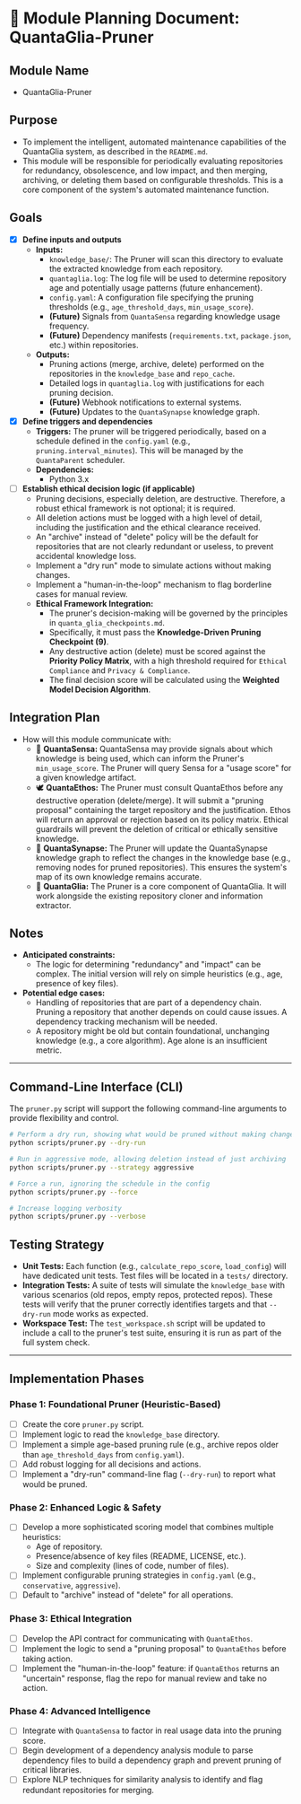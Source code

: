 # 📘 Module Planning Document: QuantaGlia-Pruner

## Module Name
- QuantaGlia-Pruner

## Purpose
- To implement the intelligent, automated maintenance capabilities of the QuantaGlia system, as described in the `README.md`.
- This module will be responsible for periodically evaluating repositories for redundancy, obsolescence, and low impact, and then merging, archiving, or deleting them based on configurable thresholds. This is a core component of the system's automated maintenance function.

## Goals
- [x] **Define inputs and outputs**
  - **Inputs:**
    - `knowledge_base/`: The Pruner will scan this directory to evaluate the extracted knowledge from each repository.
    - `quantaglia.log`: The log file will be used to determine repository age and potentially usage patterns (future enhancement).
    - `config.yaml`: A configuration file specifying the pruning thresholds (e.g., `age_threshold_days`, `min_usage_score`).
    - **(Future)** Signals from `QuantaSensa` regarding knowledge usage frequency.
    - **(Future)** Dependency manifests (`requirements.txt`, `package.json`, etc.) within repositories.
  - **Outputs:**
    - Pruning actions (merge, archive, delete) performed on the repositories in the `knowledge_base` and `repo_cache`.
    - Detailed logs in `quantaglia.log` with justifications for each pruning decision.
    - **(Future)** Webhook notifications to external systems.
    - **(Future)** Updates to the `QuantaSynapse` knowledge graph.
- [x] **Define triggers and dependencies**
  - **Triggers:** The pruner will be triggered periodically, based on a schedule defined in the `config.yaml` (e.g., `pruning.interval_minutes`). This will be managed by the `QuantaParent` scheduler.
  - **Dependencies:**
    - Python 3.x
- [ ] **Establish ethical decision logic (if applicable)**
  - Pruning decisions, especially deletion, are destructive. Therefore, a robust ethical framework is not optional; it is required.
  - All deletion actions must be logged with a high level of detail, including the justification and the ethical clearance received.
  - An "archive" instead of "delete" policy will be the default for repositories that are not clearly redundant or useless, to prevent accidental knowledge loss.
  - Implement a "dry run" mode to simulate actions without making changes.
  - Implement a "human-in-the-loop" mechanism to flag borderline cases for manual review.
  - **Ethical Framework Integration:**
    - The pruner's decision-making will be governed by the principles in `quanta_glia_checkpoints.md`.
    - Specifically, it must pass the **Knowledge-Driven Pruning Checkpoint (9)**.
    - Any destructive action (delete) must be scored against the **Priority Policy Matrix**, with a high threshold required for `Ethical Compliance` and `Privacy & Compliance`.
    - The final decision score will be calculated using the **Weighted Model Decision Algorithm**.

## Integration Plan
- How will this module communicate with:
  - 🧠 **QuantaSensa:** QuantaSensa may provide signals about which knowledge is being used, which can inform the Pruner's `min_usage_score`. The Pruner will query Sensa for a "usage score" for a given knowledge artifact.
  - 🕊️ **QuantaEthos:** The Pruner must consult QuantaEthos before any destructive operation (delete/merge). It will submit a "pruning proposal" containing the target repository and the justification. Ethos will return an approval or rejection based on its policy matrix. Ethical guardrails will prevent the deletion of critical or ethically sensitive knowledge.
  - 🧬 **QuantaSynapse:** The Pruner will update the QuantaSynapse knowledge graph to reflect the changes in the knowledge base (e.g., removing nodes for pruned repositories). This ensures the system's map of its own knowledge remains accurate.
  - 🧹 **QuantaGlia:** The Pruner is a core component of QuantaGlia. It will work alongside the existing repository cloner and information extractor.

## Notes
- **Anticipated constraints:**
  - The logic for determining "redundancy" and "impact" can be complex. The initial version will rely on simple heuristics (e.g., age, presence of key files).
- **Potential edge cases:**
  - Handling of repositories that are part of a dependency chain. Pruning a repository that another depends on could cause issues. A dependency tracking mechanism will be needed.
  - A repository might be old but contain foundational, unchanging knowledge (e.g., a core algorithm). Age alone is an insufficient metric.

---

## Command-Line Interface (CLI)

The `pruner.py` script will support the following command-line arguments to provide flexibility and control.

```bash
# Perform a dry run, showing what would be pruned without making changes
python scripts/pruner.py --dry-run

# Run in aggressive mode, allowing deletion instead of just archiving
python scripts/pruner.py --strategy aggressive

# Force a run, ignoring the schedule in the config
python scripts/pruner.py --force

# Increase logging verbosity
python scripts/pruner.py --verbose
```

## Testing Strategy

- **Unit Tests:** Each function (e.g., `calculate_repo_score`, `load_config`) will have dedicated unit tests. Test files will be located in a `tests/` directory.
- **Integration Tests:** A suite of tests will simulate the `knowledge_base` with various scenarios (old repos, empty repos, protected repos). These tests will verify that the pruner correctly identifies targets and that `--dry-run` mode works as expected.
- **Workspace Test:** The `test_workspace.sh` script will be updated to include a call to the pruner's test suite, ensuring it is run as part of the full system check.

---

## Implementation Phases

### Phase 1: Foundational Pruner (Heuristic-Based)
- [ ] Create the core `pruner.py` script.
- [ ] Implement logic to read the `knowledge_base` directory.
- [ ] Implement a simple age-based pruning rule (e.g., archive repos older than `age_threshold_days` from `config.yaml`).
- [ ] Add robust logging for all decisions and actions.
- [ ] Implement a "dry-run" command-line flag (`--dry-run`) to report what would be pruned.

### Phase 2: Enhanced Logic & Safety
- [ ] Develop a more sophisticated scoring model that combines multiple heuristics:
  - Age of repository.
  - Presence/absence of key files (README, LICENSE, etc.).
  - Size and complexity (lines of code, number of files).
- [ ] Implement configurable pruning strategies in `config.yaml` (e.g., `conservative`, `aggressive`).
- [ ] Default to "archive" instead of "delete" for all operations.

### Phase 3: Ethical Integration
- [ ] Develop the API contract for communicating with `QuantaEthos`.
- [ ] Implement the logic to send a "pruning proposal" to `QuantaEthos` before taking action.
- [ ] Implement the "human-in-the-loop" feature: if `QuantaEthos` returns an "uncertain" response, flag the repo for manual review and take no action.

### Phase 4: Advanced Intelligence
- [ ] Integrate with `QuantaSensa` to factor in real usage data into the pruning score.
- [ ] Begin development of a dependency analysis module to parse dependency files to build a dependency graph and prevent pruning of critical libraries.
- [ ] Explore NLP techniques for similarity analysis to identify and flag redundant repositories for merging.
